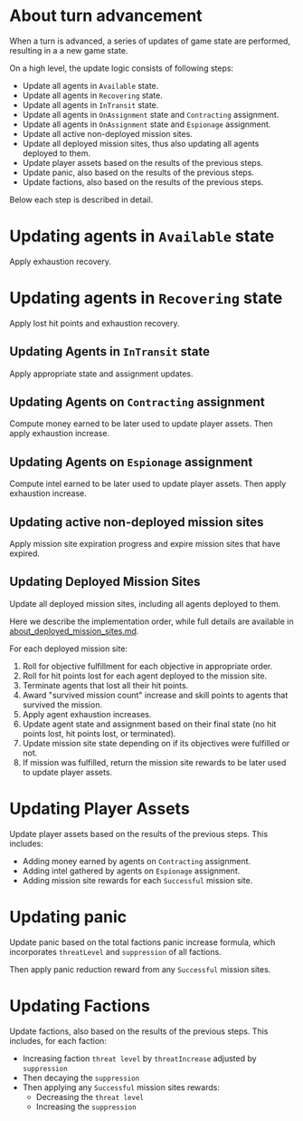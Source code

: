 # About turn advancement

When a turn is advanced, a series of updates of game state are performed, resulting in a a new game state.

On a high level, the update logic consists of following steps:

- Update all agents in `Available` state.
- Update all agents in `Recovering` state.
- Update all agents in `InTransit` state.
- Update all agents in `OnAssignment` state and `Contracting` assignment.
- Update all agents in `OnAssignment` state and `Espionage` assignment.
- Update all active non-deployed mission sites.
- Update all deployed mission sites, thus also updating all agents deployed to them.
- Update player assets based on the results of the previous steps.
- Update panic, also based on the results of the previous steps.
- Update factions, also based on the results of the previous steps.

Below each step is described in detail.

# Updating agents in `Available` state

Apply exhaustion recovery.

# Updating agents in `Recovering` state

Apply lost hit points and exhaustion recovery.

## Updating Agents in `InTransit` state

Apply appropriate state and assignment updates.

## Updating Agents on `Contracting` assignment

Compute money earned to be later used to update player assets.
Then apply exhaustion increase.

## Updating Agents on `Espionage` assignment

Compute intel earned to be later used to update player assets.
Then apply exhaustion increase.

## Updating active non-deployed mission sites

Apply mission site expiration progress and expire mission sites that have expired.

## Updating Deployed Mission Sites

Update all deployed mission sites, including all agents deployed to them.

Here we describe the implementation order, while full details are available in [about_deployed_mission_sites.md](about_deployed_mission_sites.md).

For each deployed mission site:

1. Roll for objective fulfillment for each objective in appropriate order.
2. Roll for hit points lost for each agent deployed to the mission site.
3. Terminate agents that lost all their hit points.
4. Award "survived mission count" increase and skill points to agents that survived the mission.
5. Apply agent exhaustion increases.
6. Update agent state and assignment based on their final state (no hit points lost, hit points lost, or terminated).
7. Update mission site state depending on if its objectives were fulfilled or not.
8. If mission was fulfilled, return the mission site rewards to be later used to update player assets.

# Updating Player Assets

Update player assets based on the results of the previous steps. This includes:

- Adding money earned by agents on `Contracting` assignment.
- Adding intel gathered by agents on `Espionage` assignment.
- Adding mission site rewards for each `Successful` mission site.

# Updating panic

Update panic based on the total factions panic increase formula,
which incorporates `threatLevel` and `suppression` of all factions.

Then apply panic reduction reward from any `Successful` mission sites.

# Updating Factions

Update factions, also based on the results of the previous steps. This includes, for each faction:

- Increasing faction `threat level` by `threatIncrease` adjusted by `suppression`
- Then decaying the `suppression`
- Then applying any `Successful` mission sites rewards:
  - Decreasing the `threat level`
  - Increasing the `suppression`
